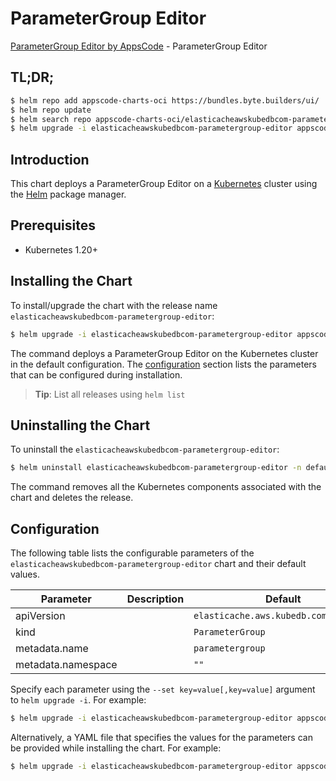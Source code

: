 # ParameterGroup Editor

[ParameterGroup Editor by AppsCode](https://byte.builders) - ParameterGroup Editor

## TL;DR;

```bash
$ helm repo add appscode-charts-oci https://bundles.byte.builders/ui/
$ helm repo update
$ helm search repo appscode-charts-oci/elasticacheawskubedbcom-parametergroup-editor --version=v0.4.21
$ helm upgrade -i elasticacheawskubedbcom-parametergroup-editor appscode-charts-oci/elasticacheawskubedbcom-parametergroup-editor -n default --create-namespace --version=v0.4.21
```

## Introduction

This chart deploys a ParameterGroup Editor on a [Kubernetes](http://kubernetes.io) cluster using the [Helm](https://helm.sh) package manager.

## Prerequisites

- Kubernetes 1.20+

## Installing the Chart

To install/upgrade the chart with the release name `elasticacheawskubedbcom-parametergroup-editor`:

```bash
$ helm upgrade -i elasticacheawskubedbcom-parametergroup-editor appscode-charts-oci/elasticacheawskubedbcom-parametergroup-editor -n default --create-namespace --version=v0.4.21
```

The command deploys a ParameterGroup Editor on the Kubernetes cluster in the default configuration. The [configuration](#configuration) section lists the parameters that can be configured during installation.

> **Tip**: List all releases using `helm list`

## Uninstalling the Chart

To uninstall the `elasticacheawskubedbcom-parametergroup-editor`:

```bash
$ helm uninstall elasticacheawskubedbcom-parametergroup-editor -n default
```

The command removes all the Kubernetes components associated with the chart and deletes the release.

## Configuration

The following table lists the configurable parameters of the `elasticacheawskubedbcom-parametergroup-editor` chart and their default values.

|     Parameter      | Description |                     Default                      |
|--------------------|-------------|--------------------------------------------------|
| apiVersion         |             | <code>elasticache.aws.kubedb.com/v1alpha1</code> |
| kind               |             | <code>ParameterGroup</code>                      |
| metadata.name      |             | <code>parametergroup</code>                      |
| metadata.namespace |             | <code>""</code>                                  |


Specify each parameter using the `--set key=value[,key=value]` argument to `helm upgrade -i`. For example:

```bash
$ helm upgrade -i elasticacheawskubedbcom-parametergroup-editor appscode-charts-oci/elasticacheawskubedbcom-parametergroup-editor -n default --create-namespace --version=v0.4.21 --set apiVersion=elasticache.aws.kubedb.com/v1alpha1
```

Alternatively, a YAML file that specifies the values for the parameters can be provided while
installing the chart. For example:

```bash
$ helm upgrade -i elasticacheawskubedbcom-parametergroup-editor appscode-charts-oci/elasticacheawskubedbcom-parametergroup-editor -n default --create-namespace --version=v0.4.21 --values values.yaml
```
